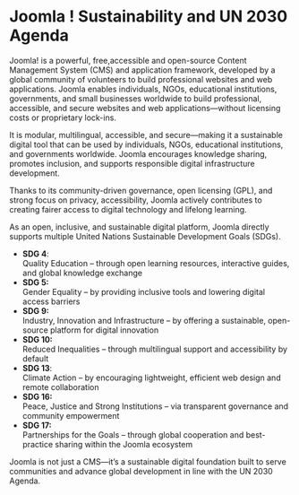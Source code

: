 # Joomla ! Sustainability and UN 2030 Agenda



Joomla! is a powerful, free,accessible  and open-source Content Management System (CMS) and application framework, developed by a global community of volunteers to build professional websites and web applications. Joomla enables individuals, NGOs, educational institutions, governments, and small businesses worldwide to build professional, accessible, and secure websites and web applications—without licensing costs or proprietary lock-ins.

 It is modular, multilingual, accessible, and secure—making it a sustainable digital tool that can be used by individuals, NGOs, educational institutions, and governments worldwide. Joomla encourages knowledge sharing, promotes inclusion, and supports responsible digital infrastructure development.

Thanks to its community-driven governance, open licensing (GPL), and strong focus on privacy, accessibility, Joomla actively contributes to creating fairer access to digital technology and lifelong learning. 

As an open, inclusive, and sustainable digital platform, Joomla directly supports multiple United Nations Sustainable Development Goals (SDGs). 

* **SDG 4**:  
   Quality Education – through open learning resources, interactive guides, and global knowledge exchange  
* **SDG 5:**   
  Gender Equality – by providing inclusive tools and lowering digital access barriers  
*  **SDG 9:**  
   Industry, Innovation and Infrastructure – by offering a sustainable, open-source platform for digital innovation  
* **SDG 10:**   
  Reduced Inequalities – through multilingual support and accessibility by default  
* **SDG 13**:   
  Climate Action – by encouraging lightweight, efficient web design and remote collaboration  
* **SDG 16:**   
  Peace, Justice and Strong Institutions – via transparent governance and community empowerment  
* **SDG 17:**   
  Partnerships for the Goals – through global cooperation and best-practice sharing within the Joomla ecosystem

Joomla is not just a CMS—it’s a sustainable digital foundation built to serve communities and advance global development in line with the UN 2030 Agenda.
